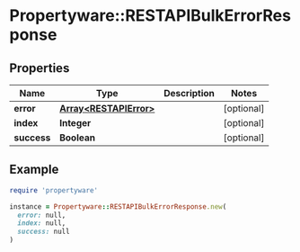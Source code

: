 # Propertyware::RESTAPIBulkErrorResponse

## Properties

| Name | Type | Description | Notes |
| ---- | ---- | ----------- | ----- |
| **error** | [**Array&lt;RESTAPIError&gt;**](RESTAPIError.md) |  | [optional] |
| **index** | **Integer** |  | [optional] |
| **success** | **Boolean** |  | [optional] |

## Example

```ruby
require 'propertyware'

instance = Propertyware::RESTAPIBulkErrorResponse.new(
  error: null,
  index: null,
  success: null
)
```

